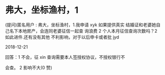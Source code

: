 # 弗大，坐标渔村，1

(提问)匿名用户 : 弗大，坐标渔村，1.我申请 xyk 如果提供真实 结婚证和老婆她自己名下本地房产，会连同老婆征信一起查 询浪费 2 个人本月征信查询次数吗？2 如此进件.还有没有其他 不利影响，对于以后申卡或者批 jyd

2018-12-21

回答：1 不会，征 xin 查询需要本人签授权协议，不授权银行不

会查。 2 影响不大(0 赞)